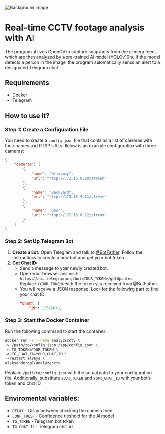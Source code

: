 ![Background image](https://i.ibb.co/HBxv8Tp/analyzecctv.webp)

# Real-time CCTV footage analysis with AI
The program utilizes OpenCV to capture snapshots from the camera feed, which are then analyzed by a pre-trained AI model (YOLOv10n). If the model detects a person in the image, the program automatically sends an alert to a designated Telegram chat.

## Requirements
- Docker
- Telegram

## How to use it?
### Step 1: Create a Configuration File
You need to create a `config.json` file that contains a list of cameras with their names and RTSP URLs. Below is an example configuration with three cameras:

```json
{
    "cameras": [
        {
            "name": "Driveway",
            "url": "rtsp://172.16.0.10/stream"
        },
        {
            "name": "Backyard",
            "url": "rtsp://172.16.0.11/stream"
        },
        {
            "name": "Door",
            "url": "rtsp://172.16.0.12/stream"
        }
    ]
}
```

### Step 2: Set Up Telegram Bot
1. **Create a Bot:** Open Telegram and talk to [@BotFather](https://t.me/BotFather). Follow the instructions to create a new bot and get your bot token.
2. **Get Chat ID:**
   - Send a message to your newly created bot.
   - Open your browser and visit:  
     `https://api.telegram.org/bot<YOUR_TOKEN>/getUpdates`  
     Replace `<YOUR_TOKEN>` with the token you received from @BotFather.
   - You will receive a JSON response. Look for the following part to find your chat ID:
     ```json
     "chat": {
         "id": 12345678,
     ```

### Step 3: Start the Docker Container
Run the following command to start the container:
```bash
docker run -d --name analyzecctv \
-v /path/to/config.json:/app/config.json \
-e TG_TOKEN=YOUR_TOKEN \
-e TG_CHAT_ID=YOUR_CHAT_ID \
--restart always \
aleksandergpl/analyzecctv
```

Replace `/path/to/config.json` with the actual path to your configuration file. Additionally, substitute `YOUR_TOKEN` and `YOUR_CHAT_ID` with your bot’s token and chat ID.


## Enviromental variables:
- `DELAY` - Delay between checking the camera feed
- `CONF_TRESH` - Confidence treshold for the AI model
- `TG_TOKEN` - Telegram bot token 
- `TG_CHAT_ID` - Telegram chat id